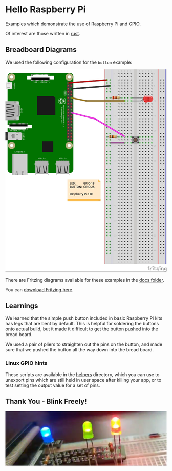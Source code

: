 # Hello Raspberry Pi 

Examples which demonstrate the use of Raspberry Pi and GPIO.

Of interest are those written in [rust](rs).

## Breadboard Diagrams

We used the following configuration for the `button`
example:

![button configuration](doc/button.jpg)

There are Fritzing diagrams available for these examples
in the [docs folder](docs).

You can [download Fritzing here](http://fritzing.org/home/).

## Learnings

We learned that the simple push button included in basic 
Raspberry Pi kits has legs that are bent by default.  This
is helpful for soldering the buttons onto actual build,
but it made it difficult to get the button pushed into the
bread board.

We used a pair of pliers to straighten out the pins on the
button, and made sure that we pushed the button all the
way down into the bread board.

### Linux GPIO hints

These scripts are available in the [helpers](helpers) directory,
which you can use to unexport pins which are still held in user
space after killing your app, or to test setting the output
value for a set of pins.

## Thank You - Blink Freely!

![blink freely](img/flashy.jpg)
